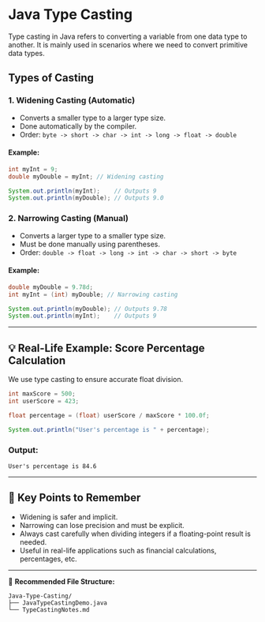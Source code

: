 # Java Type Casting

Type casting in Java refers to converting a variable from one data type to another. It is mainly used in scenarios where we need to convert primitive data types.

## Types of Casting

### 1. **Widening Casting** (Automatic)
- Converts a smaller type to a larger type size.
- Done automatically by the compiler.
- Order: `byte -> short -> char -> int -> long -> float -> double`

#### Example:
```java
int myInt = 9;
double myDouble = myInt; // Widening casting

System.out.println(myInt);    // Outputs 9
System.out.println(myDouble); // Outputs 9.0
```

### 2. **Narrowing Casting** (Manual)
- Converts a larger type to a smaller type size.
- Must be done manually using parentheses.
- Order: `double -> float -> long -> int -> char -> short -> byte`

#### Example:
```java
double myDouble = 9.78d;
int myInt = (int) myDouble; // Narrowing casting

System.out.println(myDouble); // Outputs 9.78
System.out.println(myInt);    // Outputs 9
```

---

## 💡 Real-Life Example: Score Percentage Calculation

We use type casting to ensure accurate float division.

```java
int maxScore = 500;
int userScore = 423;

float percentage = (float) userScore / maxScore * 100.0f;

System.out.println("User's percentage is " + percentage);
```

### Output:
```
User's percentage is 84.6
```

---

## 🔑 Key Points to Remember

- Widening is safer and implicit.
- Narrowing can lose precision and must be explicit.
- Always cast carefully when dividing integers if a floating-point result is needed.
- Useful in real-life applications such as financial calculations, percentages, etc.

---

📁 **Recommended File Structure:**
```
Java-Type-Casting/
├── JavaTypeCastingDemo.java
└── TypeCastingNotes.md
```
